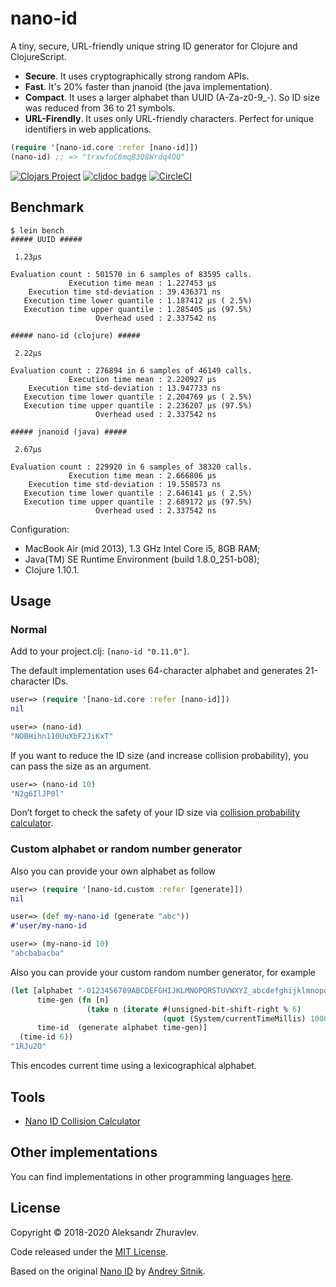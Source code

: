 # nano-id
A tiny, secure, URL-friendly unique string ID generator for Clojure and ClojureScript.

- **Secure**. It uses cryptographically strong random APIs.
- **Fast**. It's 20% faster than jnanoid (the java implementation).
- **Compact**. It uses a larger alphabet than UUID (A-Za-z0-9_-). So ID size was reduced from 36 to 21 symbols.
- **URL-Firendly**. It uses only URL-friendly characters. Perfect for unique identifiers in web applications.

```clojure
(require '[nano-id.core :refer [nano-id]])
(nano-id) ;; => "trxwfoC8mqB3Q8Wrdq4OQ"
```

[![Clojars Project](https://img.shields.io/clojars/v/nano-id.svg)](https://clojars.org/nano-id)
[![cljdoc badge](https://cljdoc.org/badge/nano-id/nano-id)](https://cljdoc.org/d/nano-id/nano-id/CURRENT)
[![CircleCI](https://circleci.com/gh/zelark/nano-id/tree/master.svg?style=svg)](https://circleci.com/gh/zelark/nano-id/tree/master)

## Benchmark
```
$ lein bench
##### UUID #####

 1.23µs 

Evaluation count : 501570 in 6 samples of 83595 calls.
             Execution time mean : 1.227453 µs
    Execution time std-deviation : 39.436371 ns
   Execution time lower quantile : 1.187412 µs ( 2.5%)
   Execution time upper quantile : 1.285405 µs (97.5%)
                   Overhead used : 2.337542 ns

##### nano-id (clojure) #####

 2.22µs 

Evaluation count : 276894 in 6 samples of 46149 calls.
             Execution time mean : 2.220927 µs
    Execution time std-deviation : 13.947733 ns
   Execution time lower quantile : 2.204769 µs ( 2.5%)
   Execution time upper quantile : 2.236207 µs (97.5%)
                   Overhead used : 2.337542 ns

##### jnanoid (java) #####

 2.67µs 

Evaluation count : 229920 in 6 samples of 38320 calls.
             Execution time mean : 2.666806 µs
    Execution time std-deviation : 19.558573 ns
   Execution time lower quantile : 2.646141 µs ( 2.5%)
   Execution time upper quantile : 2.689172 µs (97.5%)
                   Overhead used : 2.337542 ns
```
Configuration:
- MacBook Air (mid 2013), 1.3 GHz Intel Core i5, 8GB RAM;
- Java(TM) SE Runtime Environment (build 1.8.0_251-b08);
- Clojure 1.10.1.

## Usage
### Normal
Add to your project.clj: `[nano-id "0.11.0"]`.

The default implementation uses 64-character alphabet and generates 21-character IDs.
```clojure
user=> (require '[nano-id.core :refer [nano-id]])
nil

user=> (nano-id)
"NOBHihn110UuXbF2JiKxT"
```

If you want to reduce the ID size (and increase collision probability), you can pass the size as an argument.
```clojure
user=> (nano-id 10)
"N2g6IlJP0l"
```
Don’t forget to check the safety of your ID size via [collision probability calculator](https://zelark.github.io/nano-id-cc/).

### Custom alphabet or random number generator
Also you can provide your own alphabet as follow
```clojure
user=> (require '[nano-id.custom :refer [generate]])
nil

user=> (def my-nano-id (generate "abc"))
#'user/my-nano-id

user=> (my-nano-id 10)
"abcbabacba"
```

Also you can provide your custom random number generator, for example
```clojure
(let [alphabet "-0123456789ABCDEFGHIJKLMNOPQRSTUVWXYZ_abcdefghijklmnopqrstuvwxyz"
      time-gen (fn [n]
                 (take n (iterate #(unsigned-bit-shift-right % 6)
                                  (quot (System/currentTimeMillis) 1000))))
      time-id  (generate alphabet time-gen)]
  (time-id 6))
"1RJu2O"
```
This encodes current time using a lexicographical alphabet.

## Tools
- [Nano ID Collision Calculator](https://zelark.github.io/nano-id-cc/)

## Other implementations
You can find implementations in other programming languages [here](https://github.com/ai/nanoid#other-programming-languages).

## License
Copyright © 2018-2020 Aleksandr Zhuravlev.

Code released under the [MIT License](https://github.com/zelark/nano-id/blob/master/LICENSE).

Based on the original [Nano ID](https://github.com/ai/nanoid) by [Andrey Sitnik](https://github.com/ai/).
